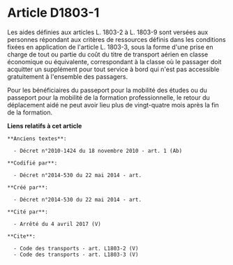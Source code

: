 # Article D1803-1

Les aides définies aux articles L. 1803-2 à L. 1803-9 sont versées aux personnes répondant aux critères de ressources définis
dans les conditions fixées en application de l'article L. 1803-3, sous la forme d'une prise en charge de tout ou partie du
coût du titre de transport aérien en classe économique ou équivalente, correspondant à la classe où le passager doit
acquitter un supplément pour tout service à bord qui n'est pas accessible gratuitement à l'ensemble des passagers. 

Pour les bénéficiaires du passeport pour la mobilité des études ou du passeport pour la mobilité de la formation
professionnelle, le retour du déplacement aidé ne peut avoir lieu plus de vingt-quatre mois après la fin de la formation.

**Liens relatifs à cet article**

	**Anciens textes**:

	  - Décret n°2010-1424 du 18 novembre 2010 - art. 1 (Ab)

	**Codifié par**:

	  - Décret n°2014-530 du 22 mai 2014 - art.

	**Créé par**:

	  - Décret n°2014-530 du 22 mai 2014 - art.

	**Cité par**:

	  - Arrêté du 4 avril 2017 (V)

	**Cite**:

	  - Code des transports - art. L1803-2 (V)
	  - Code des transports - art. L1803-3 (V)
